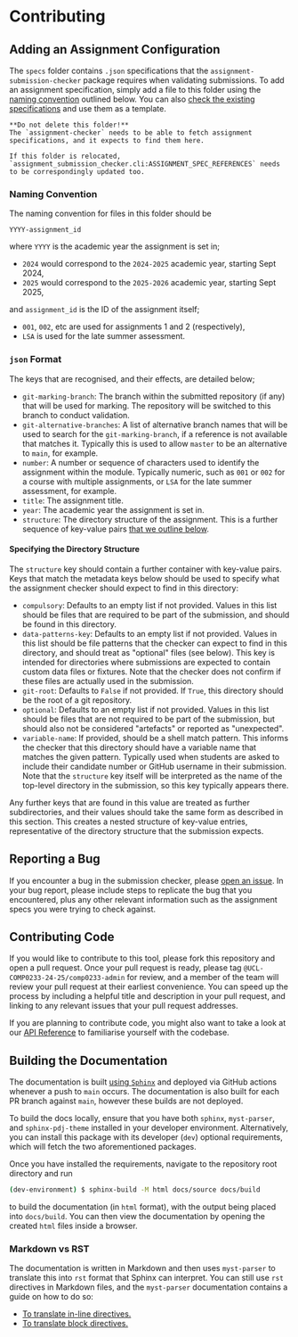# Contributing

[current-specs-folder]: https://github.com/UCL-COMP0233-24-25/assignment-submission-checker/tree/main/specs
[repo-issues]: https://github.com/UCL-COMP0233-24-25/assignment-submission-checker/issues
[sphinx]: https://www.sphinx-doc.org/en/master/

## Adding an Assignment Configuration

The `specs` folder contains `.json` specifications that the `assignment-submission-checker` package requires when validating submissions.
To add an assignment specification, simply add a file to this folder using the [naming convention](#naming-convention) outlined below.
You can also [check the existing specifications][current-specs-folder] and use them as a template.

```{danger}
**Do not delete this folder!**
The `assignment-checker` needs to be able to fetch assignment specifications, and it expects to find them here.

If this folder is relocated, `assignment_submission_checker.cli:ASSIGNMENT_SPEC_REFERENCES` needs to be correspondingly updated too.
```

### Naming Convention

The naming convention for files in this folder should be

`YYYY-assignment_id`

where `YYYY` is the academic year the assignment is set in;

- `2024` would correspond to the `2024-2025` academic year, starting Sept 2024,
- `2025` would correspond to the `2025-2026` academic year, starting Sept 2025,

and `assignment_id` is the ID of the assignment itself;

- `001`, `002`, etc are used for assignments 1 and 2 (respectively),
- `LSA` is used for the late summer assessment.

### `json` Format

The keys that are recognised, and their effects, are detailed below;

- `git-marking-branch`: The branch within the submitted repository (if any) that will be used for marking. The repository will be switched to this branch to conduct validation.
- `git-alternative-branches`: A list of alternative branch names that will be used to search for the `git-marking-branch`, if a reference is not available that matches it. Typically this is used to allow `master` to be an alternative to `main`, for example.
- `number`: A number or sequence of characters used to identify the assignment within the module. Typically numeric, such as `001` or `002` for a course with multiple assignments, or `LSA` for the late summer assessment, for example.
- `title`: The assignment title.
- `year`: The academic year the assignment is set in.
- `structure`: The directory structure of the assignment. This is a further sequence of key-value pairs [that we outline below](#specifying-the-directory-structure).

#### Specifying the Directory Structure

The `structure` key should contain a further container with key-value pairs.
Keys that match the metadata keys below should be used to specify what the assignment checker should expect to find in this directory:

- `compulsory`: Defaults to an empty list if not provided. Values in this list should be files that are required to be part of the submission, and should be found in this directory.
- `data-patterns-key`: Defaults to an empty list if not provided. Values in this list should be file patterns that the checker can expect to find in this directory, and should treat as "optional" files (see below). This key is intended for directories where submissions are expected to contain custom data files or fixtures. Note that the checker does not confirm if these files are actually used in the submission.
- `git-root`: Defaults to `False` if not provided. If `True`, this directory should be the root of a git repository.
- `optional`: Defaults to an empty list if not provided. Values in this list should be files that are not required to be part of the submission, but should also not be considered "artefacts" or reported as "unexpected".
- `variable-name`: If provided, should be a shell match pattern. This informs the checker that this directory should have a variable name that matches the given pattern. Typically used when students are asked to include their candidate number or GitHub username in their submission. Note that the `structure` key itself will be interpreted as the name of the top-level directory in the submission, so this key typically appears there.

Any further keys that are found in this value are treated as further subdirectories, and their values should take the same form as described in this section.
This creates a nested structure of key-value entries, representative of the directory structure that the submission expects.

## Reporting a Bug

If you encounter a bug in the submission checker, please [open an issue][repo-issues].
In your bug report, please include steps to replicate the bug that you encountered, plus any other relevant information such as the assignment specs you were trying to check against.

## Contributing Code

If you would like to contribute to this tool, please fork this repository and open a pull request.
Once your pull request is ready, please tag `@UCL-COMP0233-24-25/comp0233-admin` for review, and a member of the team will review your pull request at their earliest convenience.
You can speed up the process by including a helpful title and description in your pull request, and linking to any relevant issues that your pull request addresses.

If you are planning to contribute code, you might also want to take a look at our [API Reference](./api.md) to familiarise yourself with the codebase.

## Building the Documentation

The documentation is built [using `Sphinx`][sphinx] and deployed via GitHub actions whenever a push to `main` occurs.
The documentation is also built for each PR branch against `main`, however these builds are not deployed.

To build the docs locally, ensure that you have both `sphinx`, `myst-parser`, and `sphinx-pdj-theme` installed in your developer environment.
Alternatively, you can install this package with its developer (`dev`) optional requirements, which will fetch the two aforementioned packages.

Once you have installed the requirements, navigate to the repository root directory and run

```bash
(dev-environment) $ sphinx-build -M html docs/source docs/build
```

to build the documentation (in `html` format), with the output being placed into `docs/build`.
You can then view the documentation by opening the created `html` files inside a browser.

### Markdown vs RST

The documentation is written in Markdown and then uses `myst-parser` to translate this into `rst` format that Sphinx can interpret.
You can still use `rst` directives in Markdown files, and the `myst-parser` documentation contains a guide on how to do so:

- [To translate in-line directives.](https://myst-parser.readthedocs.io/en/latest/syntax/roles-and-directives.html#roles-an-in-line-extension-point)
- [To translate block directives.](https://myst-parser.readthedocs.io/en/latest/syntax/roles-and-directives.html#directives-a-block-level-extension-point)

